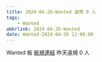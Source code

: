 ```yaml
---
title: 2024-04-26-Wanted 違規 0 人
tags:
    - Wanted
abbrlink: 2024-04-26-Wanted
date: Wanted-2024-04-26 12:00:00
---
```

Wanted 板 [板規連結](https://www.ptt.cc/bbs/Wanted/M.1608829773.A.D3B.html)
昨天違規 0 人
